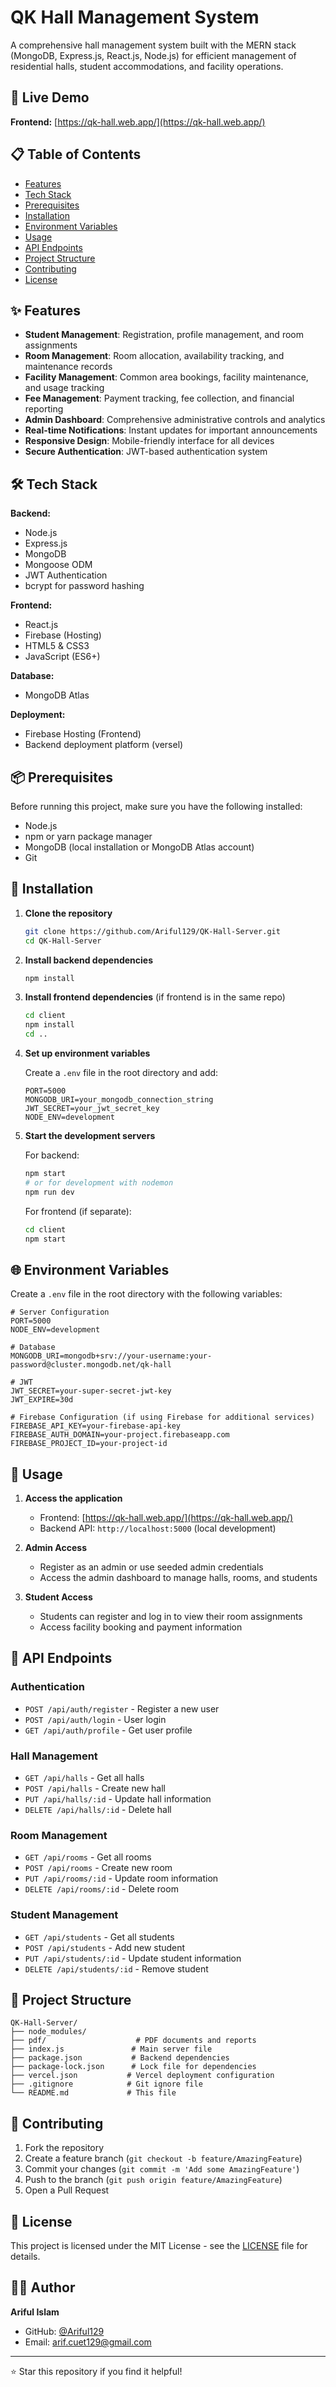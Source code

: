 # QK Hall Management System

A comprehensive hall management system built with the MERN stack (MongoDB, Express.js, React.js, Node.js) for efficient management of residential halls, student accommodations, and facility operations.

## 🚀 Live Demo

**Frontend:** [https://qk-hall.web.app/](https://qk-hall.web.app/)

## 📋 Table of Contents

- [Features](#features)
- [Tech Stack](#tech-stack)
- [Prerequisites](#prerequisites)
- [Installation](#installation)
- [Environment Variables](#environment-variables)
- [Usage](#usage)
- [API Endpoints](#api-endpoints)
- [Project Structure](#project-structure)
- [Contributing](#contributing)
- [License](#license)

## ✨ Features

- **Student Management**: Registration, profile management, and room assignments
- **Room Management**: Room allocation, availability tracking, and maintenance records
- **Facility Management**: Common area bookings, facility maintenance, and usage tracking
- **Fee Management**: Payment tracking, fee collection, and financial reporting
- **Admin Dashboard**: Comprehensive administrative controls and analytics
- **Real-time Notifications**: Instant updates for important announcements
- **Responsive Design**: Mobile-friendly interface for all devices
- **Secure Authentication**: JWT-based authentication system

## 🛠️ Tech Stack

**Backend:**
- Node.js
- Express.js
- MongoDB
- Mongoose ODM
- JWT Authentication
- bcrypt for password hashing

**Frontend:**
- React.js
- Firebase (Hosting)
- HTML5 & CSS3
- JavaScript (ES6+)

**Database:**
- MongoDB Atlas

**Deployment:**
- Firebase Hosting (Frontend)
- Backend deployment platform (versel)

## 📦 Prerequisites

Before running this project, make sure you have the following installed:

- Node.js
- npm or yarn package manager
- MongoDB (local installation or MongoDB Atlas account)
- Git

## 🔧 Installation

1. **Clone the repository**
   ```bash
   git clone https://github.com/Ariful129/QK-Hall-Server.git
   cd QK-Hall-Server
   ```

2. **Install backend dependencies**
   ```bash
   npm install
   ```

3. **Install frontend dependencies** (if frontend is in the same repo)
   ```bash
   cd client
   npm install
   cd ..
   ```

4. **Set up environment variables**
   
   Create a `.env` file in the root directory and add:
   ```env
   PORT=5000
   MONGODB_URI=your_mongodb_connection_string
   JWT_SECRET=your_jwt_secret_key
   NODE_ENV=development
   ```

5. **Start the development servers**
   
   For backend:
   ```bash
   npm start
   # or for development with nodemon
   npm run dev
   ```

   For frontend (if separate):
   ```bash
   cd client
   npm start
   ```

## 🌐 Environment Variables

Create a `.env` file in the root directory with the following variables:

```env
# Server Configuration
PORT=5000
NODE_ENV=development

# Database
MONGODB_URI=mongodb+srv://your-username:your-password@cluster.mongodb.net/qk-hall

# JWT
JWT_SECRET=your-super-secret-jwt-key
JWT_EXPIRE=30d

# Firebase Configuration (if using Firebase for additional services)
FIREBASE_API_KEY=your-firebase-api-key
FIREBASE_AUTH_DOMAIN=your-project.firebaseapp.com
FIREBASE_PROJECT_ID=your-project-id
```

## 🎯 Usage

1. **Access the application**
   - Frontend: [https://qk-hall.web.app/](https://qk-hall.web.app/)
   - Backend API: `http://localhost:5000` (local development)

2. **Admin Access**
   - Register as an admin or use seeded admin credentials
   - Access the admin dashboard to manage halls, rooms, and students

3. **Student Access**
   - Students can register and log in to view their room assignments
   - Access facility booking and payment information

## 📡 API Endpoints

### Authentication
- `POST /api/auth/register` - Register a new user
- `POST /api/auth/login` - User login
- `GET /api/auth/profile` - Get user profile

### Hall Management
- `GET /api/halls` - Get all halls
- `POST /api/halls` - Create new hall
- `PUT /api/halls/:id` - Update hall information
- `DELETE /api/halls/:id` - Delete hall

### Room Management
- `GET /api/rooms` - Get all rooms
- `POST /api/rooms` - Create new room
- `PUT /api/rooms/:id` - Update room information
- `DELETE /api/rooms/:id` - Delete room

### Student Management
- `GET /api/students` - Get all students
- `POST /api/students` - Add new student
- `PUT /api/students/:id` - Update student information
- `DELETE /api/students/:id` - Remove student

## 📁 Project Structure

```
QK-Hall-Server/
├── node_modules/
├── pdf/                    # PDF documents and reports
├── index.js               # Main server file
├── package.json           # Backend dependencies
├── package-lock.json      # Lock file for dependencies
├── vercel.json           # Vercel deployment configuration
├── .gitignore            # Git ignore file
└── README.md             # This file
```

## 🤝 Contributing

1. Fork the repository
2. Create a feature branch (`git checkout -b feature/AmazingFeature`)
3. Commit your changes (`git commit -m 'Add some AmazingFeature'`)
4. Push to the branch (`git push origin feature/AmazingFeature`)
5. Open a Pull Request

## 📝 License

This project is licensed under the MIT License - see the [LICENSE](LICENSE) file for details.

## 👨‍💻 Author

**Ariful Islam**
- GitHub: [@Ariful129](https://github.com/Ariful129)
- Email: [arif.cuet129@gmail.com](arif.cuet129@gmail.com)




---

⭐ Star this repository if you find it helpful!
